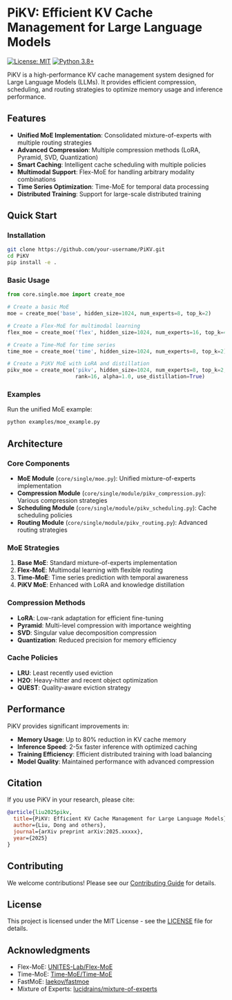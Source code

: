 # PiKV: Efficient KV Cache Management for Large Language Models

[![License: MIT](https://img.shields.io/badge/License-MIT-yellow.svg)](https://opensource.org/licenses/MIT)
[![Python 3.8+](https://img.shields.io/badge/python-3.8+-blue.svg)](https://www.python.org/downloads/)

PiKV is a high-performance KV cache management system designed for Large Language Models (LLMs). It provides efficient compression, scheduling, and routing strategies to optimize memory usage and inference performance.

## Features

- **Unified MoE Implementation**: Consolidated mixture-of-experts with multiple routing strategies
- **Advanced Compression**: Multiple compression methods (LoRA, Pyramid, SVD, Quantization)
- **Smart Caching**: Intelligent cache scheduling with multiple policies
- **Multimodal Support**: Flex-MoE for handling arbitrary modality combinations
- **Time Series Optimization**: Time-MoE for temporal data processing
- **Distributed Training**: Support for large-scale distributed training

## Quick Start

### Installation

```bash
git clone https://github.com/your-username/PiKV.git
cd PiKV
pip install -e .
```

### Basic Usage

```python
from core.single.moe import create_moe

# Create a basic MoE
moe = create_moe('base', hidden_size=1024, num_experts=8, top_k=2)

# Create a Flex-MoE for multimodal learning
flex_moe = create_moe('flex', hidden_size=1024, num_experts=16, top_k=4)

# Create a Time-MoE for time series
time_moe = create_moe('time', hidden_size=1024, num_experts=8, top_k=2)

# Create a PiKV MoE with LoRA and distillation
pikv_moe = create_moe('pikv', hidden_size=1024, num_experts=8, top_k=2, 
                      rank=16, alpha=1.0, use_distillation=True)
```

### Examples

Run the unified MoE example:

```bash
python examples/moe_example.py
```

## Architecture

### Core Components

- **MoE Module** (`core/single/moe.py`): Unified mixture-of-experts implementation
- **Compression Module** (`core/single/module/pikv_compression.py`): Various compression strategies
- **Scheduling Module** (`core/single/module/pikv_scheduling.py`): Cache scheduling policies
- **Routing Module** (`core/single/module/pikv_routing.py`): Advanced routing strategies

### MoE Strategies

1. **Base MoE**: Standard mixture-of-experts implementation
2. **Flex-MoE**: Multimodal learning with flexible routing
3. **Time-MoE**: Time series prediction with temporal awareness
4. **PiKV MoE**: Enhanced with LoRA and knowledge distillation

### Compression Methods

- **LoRA**: Low-rank adaptation for efficient fine-tuning
- **Pyramid**: Multi-level compression with importance weighting
- **SVD**: Singular value decomposition compression
- **Quantization**: Reduced precision for memory efficiency

### Cache Policies

- **LRU**: Least recently used eviction
- **H2O**: Heavy-hitter and recent object optimization
- **QUEST**: Quality-aware eviction strategy

## Performance

PiKV provides significant improvements in:

- **Memory Usage**: Up to 80% reduction in KV cache memory
- **Inference Speed**: 2-5x faster inference with optimized caching
- **Training Efficiency**: Efficient distributed training with load balancing
- **Model Quality**: Maintained performance with advanced compression

## Citation

If you use PiKV in your research, please cite:

```bibtex
@article{liu2025pikv,
  title={PiKV: Efficient KV Cache Management for Large Language Models},
  author={Liu, Dong and others},
  journal={arXiv preprint arXiv:2025.xxxxx},
  year={2025}
}
```

## Contributing

We welcome contributions! Please see our [Contributing Guide](CONTRIBUTING.md) for details.

## License

This project is licensed under the MIT License - see the [LICENSE](LICENSE) file for details.

## Acknowledgments

- Flex-MoE: [UNITES-Lab/Flex-MoE](https://github.com/UNITES-Lab/Flex-MoE)
- Time-MoE: [Time-MoE/Time-MoE](https://github.com/Time-MoE/Time-MoE)
- FastMoE: [laekov/fastmoe](https://github.com/laekov/fastmoe)
- Mixture of Experts: [lucidrains/mixture-of-experts](https://github.com/lucidrains/mixture-of-experts)

